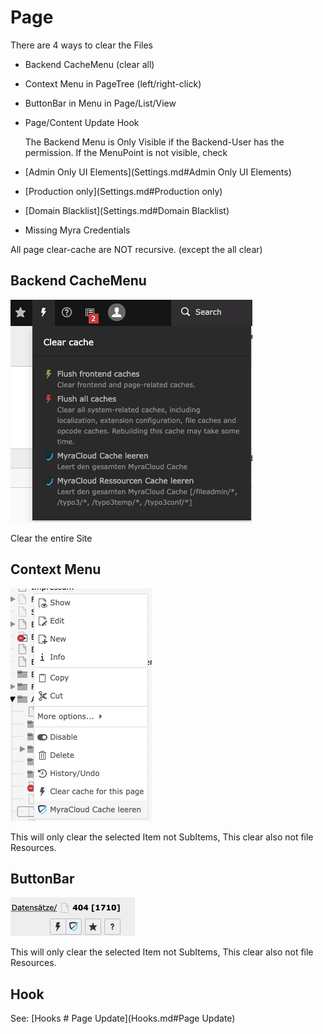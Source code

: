 # Page

There are 4 ways to clear the Files
* Backend CacheMenu (clear all)
* Context Menu in PageTree (left/right-click)
* ButtonBar in Menu in Page/List/View
* Page/Content Update Hook


  The Backend Menu is Only Visible if the Backend-User has the permission.
  If the MenuPoint is not visible, check
* [Admin Only UI Elements](Settings.md#Admin Only UI Elements)
* [Production only](Settings.md#Production only)
* [Domain Blacklist](Settings.md#Domain Blacklist)
* Missing Myra Credentials

All page clear-cache are NOT recursive. (except the all clear)

## Backend CacheMenu

![](img/cacheMenu.png)

Clear the entire Site

## Context Menu

![](img/page_context.png)

This will only clear the selected Item not SubItems, This clear also not file Resources.

## ButtonBar

![](img/page_buttonbar.png)

This will only clear the selected Item not SubItems, This clear also not file Resources.


## Hook

See: [Hooks # Page Update](Hooks.md#Page Update)
